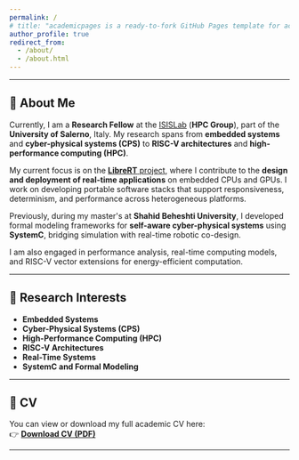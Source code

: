 ```yaml
---
permalink: /
# title: "academicpages is a ready-to-fork GitHub Pages template for academic personal websites"
author_profile: true
redirect_from: 
  - /about/
  - /about.html
---
```


------
## 👋 About Me

Currently, I am a **Research Fellow** at the [ISISLab](https://www.isislab.it) (**HPC Group**), part of the **University of Salerno**, Italy. My research spans from **embedded systems** and **cyber-physical systems (CPS)** to **RISC-V architectures** and **high-performance computing (HPC)**.

My current focus is on the [**LibreRT** project]([https://www.isislab.it](https://librert.di.unisa.it/)), where I contribute to the **design and deployment of real-time applications** on embedded CPUs and GPUs. I work on developing portable software stacks that support responsiveness, determinism, and performance across heterogeneous platforms.

Previously, during my master's at **Shahid Beheshti University**, I developed formal modeling frameworks for **self-aware cyber-physical systems** using **SystemC**, bridging simulation with real-time robotic co-design.

I am also engaged in performance analysis, real-time computing models, and RISC-V vector extensions for energy-efficient computation.


---

## 🔬 Research Interests

- **Embedded Systems**
- **Cyber-Physical Systems (CPS)**
- **High-Performance Computing (HPC)**
- **RISC-V Architectures**
- **Real-Time Systems**
- **SystemC and Formal Modeling**

---

## 📄 CV

You can view or download my full academic CV here:  
👉 [**Download CV (PDF)**](/files/CV-MohammadVazirpanah.pdf)

---

